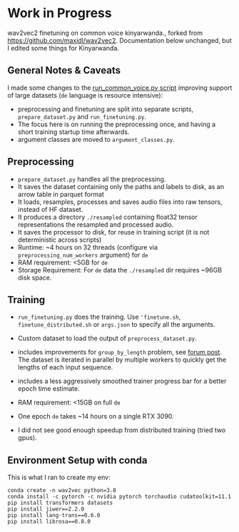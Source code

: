 # Work in Progress

wav2vec2 finetuning on common voice kinyarwanda., forked from https://github.com/maxidl/wav2vec2. Documentation below unchanged, but I edited some things for Kinyarwanda. 

## General Notes & Caveats
I made some changes to the [run_common_voice.py script](https://github.com/huggingface/transformers/blob/master/examples/research_projects/wav2vec2/run_common_voice.py) improving support of large datasets (`de` language is resource intensive):

- preprocessing and finetuning are split into separate scripts, `prepare_dataset.py` and `run_finetuning.py`.
- The focus here is on running the preprocessing once, and having a short training startup time afterwards.
- argument classes are moved to `argument_classes.py`.


## Preprocessing
- `prepare_dataset.py` handles all the preprocessing.
- It saves the dataset containing only the paths and labels to disk, as an arrow table in parquet format
- It loads, resamples, processes and saves audio files into raw tensors, instead of HF dataset.
- It produces a directory `./resampled` containing float32 tensor representations the resampled and processed audio.
- It saves the processor to disk, for reuse in training script (it is not deterministic across scripts)
- Runtime: ~4 hours on 32 threads (configure via `preprocessing_num_workers` argument) for `de`
- RAM requirement: <5GB for `de`
- Storage Requirement: For `de` data the `./resampled` dir requires ~96GB disk space.

## Training
- `run_finetuning.py` does the training. Use `'finetune.sh`, `finetune_distributed.sh` or `args.json` to specify all the arguments.
- Custom dataset to load the output of `preprocess_dataset.py`.
- includes improvements for `group_by_length` problem, see [forum post](https://discuss.huggingface.co/t/spanish-asr-fine-tuning-wav2vec2/4586/5). The dataset is iterated in parallel by multiple workers to quickly get the lengths of each input sequence.
- includes a less aggressively smoothed trainer progress bar for a better epoch time estimate.

- RAM requirement: <15GB on full `de`
- One epoch `de` takes ~14 hours on a single RTX 3090.
- I did not see good enough speedup from distributed training (tried two gpus). 


## Environment Setup with conda
This is what I ran to create my env:
```
conda create -n wav2vec python=3.8
conda install -c pytorch -c nvidia pytorch torchaudio cudatoolkit=11.1
pip install transformers datasets
pip install jiwer==2.2.0
pip install lang-trans==0.6.0
pip install librosa==0.8.0
```
